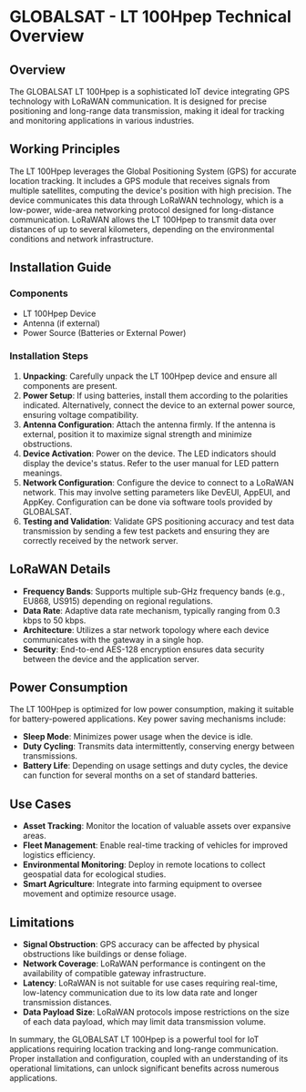 # GLOBALSAT - LT 100Hpep Technical Overview

## Overview
The GLOBALSAT LT 100Hpep is a sophisticated IoT device integrating GPS technology with LoRaWAN communication. It is designed for precise positioning and long-range data transmission, making it ideal for tracking and monitoring applications in various industries. 

## Working Principles
The LT 100Hpep leverages the Global Positioning System (GPS) for accurate location tracking. It includes a GPS module that receives signals from multiple satellites, computing the device's position with high precision. The device communicates this data through LoRaWAN technology, which is a low-power, wide-area networking protocol designed for long-distance communication. LoRaWAN allows the LT 100Hpep to transmit data over distances of up to several kilometers, depending on the environmental conditions and network infrastructure.

## Installation Guide

### Components
- LT 100Hpep Device
- Antenna (if external)
- Power Source (Batteries or External Power)

### Installation Steps
1. **Unpacking**: Carefully unpack the LT 100Hpep device and ensure all components are present.
2. **Power Setup**: If using batteries, install them according to the polarities indicated. Alternatively, connect the device to an external power source, ensuring voltage compatibility.
3. **Antenna Configuration**: Attach the antenna firmly. If the antenna is external, position it to maximize signal strength and minimize obstructions.
4. **Device Activation**: Power on the device. The LED indicators should display the device's status. Refer to the user manual for LED pattern meanings.
5. **Network Configuration**: Configure the device to connect to a LoRaWAN network. This may involve setting parameters like DevEUI, AppEUI, and AppKey. Configuration can be done via software tools provided by GLOBALSAT.
6. **Testing and Validation**: Validate GPS positioning accuracy and test data transmission by sending a few test packets and ensuring they are correctly received by the network server.

## LoRaWAN Details
- **Frequency Bands**: Supports multiple sub-GHz frequency bands (e.g., EU868, US915) depending on regional regulations.
- **Data Rate**: Adaptive data rate mechanism, typically ranging from 0.3 kbps to 50 kbps.
- **Architecture**: Utilizes a star network topology where each device communicates with the gateway in a single hop.
- **Security**: End-to-end AES-128 encryption ensures data security between the device and the application server.

## Power Consumption
The LT 100Hpep is optimized for low power consumption, making it suitable for battery-powered applications. Key power saving mechanisms include:
- **Sleep Mode**: Minimizes power usage when the device is idle.
- **Duty Cycling**: Transmits data intermittently, conserving energy between transmissions.
- **Battery Life**: Depending on usage settings and duty cycles, the device can function for several months on a set of standard batteries.

## Use Cases
- **Asset Tracking**: Monitor the location of valuable assets over expansive areas.
- **Fleet Management**: Enable real-time tracking of vehicles for improved logistics efficiency.
- **Environmental Monitoring**: Deploy in remote locations to collect geospatial data for ecological studies.
- **Smart Agriculture**: Integrate into farming equipment to oversee movement and optimize resource usage.

## Limitations
- **Signal Obstruction**: GPS accuracy can be affected by physical obstructions like buildings or dense foliage.
- **Network Coverage**: LoRaWAN performance is contingent on the availability of compatible gateway infrastructure.
- **Latency**: LoRaWAN is not suitable for use cases requiring real-time, low-latency communication due to its low data rate and longer transmission distances.
- **Data Payload Size**: LoRaWAN protocols impose restrictions on the size of each data payload, which may limit data transmission volume.

In summary, the GLOBALSAT LT 100Hpep is a powerful tool for IoT applications requiring location tracking and long-range communication. Proper installation and configuration, coupled with an understanding of its operational limitations, can unlock significant benefits across numerous applications.